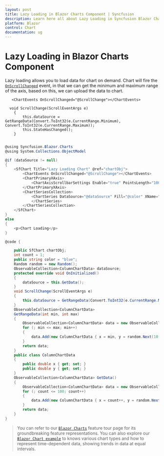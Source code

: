 ```yaml
---
layout: post
title: Lazy Loading in Blazor Charts Component | Syncfusion
description: Learn here all about Lazy Loading in Syncfusion Blazor Charts component and more.
platform: Blazor
control: Chart
documentation: ug
---
```


<!-- markdownlint-disable MD036 -->

# Lazy Loading in Blazor Charts Component

Lazy loading allows you to load data for chart on demand. Chart will fire the [`OnScrollChanged`](https://help.syncfusion.com/cr/blazor/Syncfusion.Blazor.Charts.ChartEvents.html#Syncfusion_Blazor_Charts_ChartEvents_OnScrollChanged) event, in that we can get the minimum and maximum range of the axis, based on this, we can upload the data to chart.

```
   <ChartEvents OnScrollChanged="@ScrollChange"></ChartEvents>

  void ScrollChange(ScrollEventArgs e)
    {
        this.dataSource = GetRangeData(Convert.ToInt32(e.CurrentRange.Minimum), Convert.ToInt32(e.CurrentRange.Maximum));
        this.StateHasChanged();
    }

```

```csharp

@using Syncfusion.Blazor.Charts
@using System.Collections.ObjectModel

@if (dataSource != null)
{
    <SfChart Title="Lazy Loading Chart" @ref="chartObj">
        <ChartEvents OnScrollChanged="@ScrollChange"></ChartEvents>
        <ChartPrimaryXAxis>
            <ChartAxisScrollbarSettings Enable="true" PointsLength="1000"></ChartAxisScrollbarSettings>
        </ChartPrimaryXAxis>
        <ChartSeriesCollection>
            <ChartSeries DataSource="@dataSource" Fill="@color" XName="x" YName="y" Type="ChartSeriesType.Line">
            </ChartSeries>
        </ChartSeriesCollection>
    </SfChart>
}
else
{
    <p>Chart Loading</p>
}

@code {

    public SfChart chartObj;
    int count = 1;
    public string color = "blue";
    Random random = new Random();
    ObservableCollection<ColumnChartData> dataSource;
    protected override void OnInitialized()
    {
        dataSource = this.GetData();
    }
    void ScrollChange(ScrollEventArgs e)
    {
        this.dataSource = GetRangeData(Convert.ToInt32(e.CurrentRange.Minimum), Convert.ToInt32(e.CurrentRange.Maximum));
    }
    ObservableCollection<ColumnChartData>
    GetRangeData(int min, int max)
    {
        ObservableCollection<ColumnChartData> data = new ObservableCollection<ColumnChartData>();
        for (; min <= max; min++)
        {
            data.Add(new ColumnChartData { x = min, y = random.Next(10, 100) });
        }
        return data;
    }
    public class ColumnChartData
    {
        public double x { get; set; }
        public double y { get; set; }
    }
    ObservableCollection<ColumnChartData> GetData()
    {
        ObservableCollection<ColumnChartData> data = new ObservableCollection<ColumnChartData>();
        for (; count <= 100; count++)
        {
            data.Add(new ColumnChartData { x = count++, y = random.Next(10, 100) });
        }
        return data;
    }
}


```

> You can refer to our [`Blazor Charts`](https://www.syncfusion.com/blazor-components/blazor-charts) feature tour page for its groundbreaking feature representations. You can also explore our [`Blazor Chart example`](https://blazor.syncfusion.com/demos/chart/line?theme=bootstrap4) to knows various chart types and how to represent time-dependent data, showing trends in data at equal intervals.